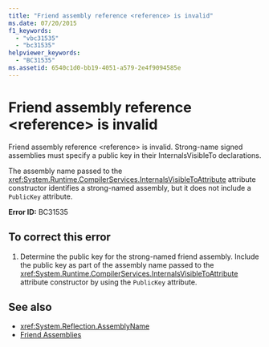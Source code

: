 ```yaml
---
title: "Friend assembly reference <reference> is invalid"
ms.date: 07/20/2015
f1_keywords: 
  - "vbc31535"
  - "bc31535"
helpviewer_keywords: 
  - "BC31535"
ms.assetid: 6540c1d0-bb19-4051-a579-2e4f9094585e
---
```

# Friend assembly reference \<reference> is invalid
Friend assembly reference \<reference> is invalid. Strong-name signed assemblies must specify a public key in their InternalsVisibleTo declarations.  
  
 The assembly name passed to the <xref:System.Runtime.CompilerServices.InternalsVisibleToAttribute> attribute constructor identifies a strong-named assembly, but it does not include a `PublicKey` attribute.  
  
 **Error ID:** BC31535  
  
## To correct this error  
  
1. Determine the public key for the strong-named friend assembly. Include the public key as part of the assembly name passed to the <xref:System.Runtime.CompilerServices.InternalsVisibleToAttribute> attribute constructor by using the `PublicKey` attribute.  
  
## See also

- <xref:System.Reflection.AssemblyName>
- [Friend Assemblies](../../../standard/assembly/friend.md)
